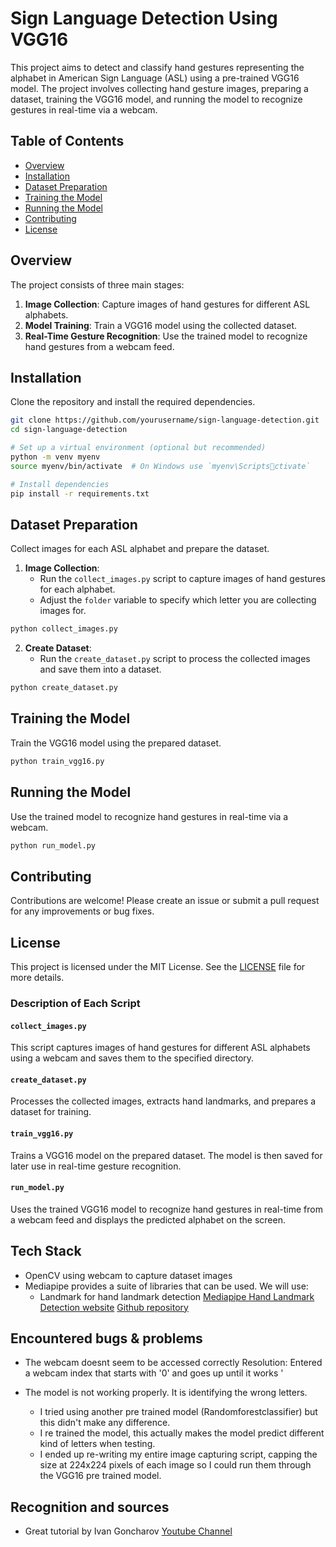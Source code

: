 # Sign Language Detection Using VGG16

This project aims to detect and classify hand gestures representing the alphabet in American Sign Language (ASL) using a pre-trained VGG16 model. The project involves collecting hand gesture images, preparing a dataset, training the VGG16 model, and running the model to recognize gestures in real-time via a webcam.

## Table of Contents

- [Overview](#overview)
- [Installation](#installation)
- [Dataset Preparation](#dataset-preparation)
- [Training the Model](#training-the-model)
- [Running the Model](#running-the-model)
- [Contributing](#contributing)
- [License](#license)

## Overview

The project consists of three main stages:

1. **Image Collection**: Capture images of hand gestures for different ASL alphabets.
2. **Model Training**: Train a VGG16 model using the collected dataset.
3. **Real-Time Gesture Recognition**: Use the trained model to recognize hand gestures from a webcam feed.

## Installation

Clone the repository and install the required dependencies.

```sh
git clone https://github.com/yourusername/sign-language-detection.git
cd sign-language-detection

# Set up a virtual environment (optional but recommended)
python -m venv myenv
source myenv/bin/activate  # On Windows use `myenv\Scriptsctivate`

# Install dependencies
pip install -r requirements.txt
```

## Dataset Preparation

Collect images for each ASL alphabet and prepare the dataset.

1. **Image Collection**:
   - Run the `collect_images.py` script to capture images of hand gestures for each alphabet.
   - Adjust the `folder` variable to specify which letter you are collecting images for.

```sh
python collect_images.py
```

2. **Create Dataset**:
   - Run the `create_dataset.py` script to process the collected images and save them into a dataset.

```sh
python create_dataset.py
```

## Training the Model

Train the VGG16 model using the prepared dataset.

```sh
python train_vgg16.py
```

## Running the Model

Use the trained model to recognize hand gestures in real-time via a webcam.

```sh
python run_model.py
```

## Contributing

Contributions are welcome! Please create an issue or submit a pull request for any improvements or bug fixes.

## License

This project is licensed under the MIT License. See the [LICENSE](LICENSE) file for more details.

### Description of Each Script

#### `collect_images.py`

This script captures images of hand gestures for different ASL alphabets using a webcam and saves them to the specified directory.

#### `create_dataset.py`

Processes the collected images, extracts hand landmarks, and prepares a dataset for training.

#### `train_vgg16.py`

Trains a VGG16 model on the prepared dataset. The model is then saved for later use in real-time gesture recognition.

#### `run_model.py`

Uses the trained VGG16 model to recognize hand gestures in real-time from a webcam feed and displays the predicted alphabet on the screen.

## Tech Stack

- OpenCV using webcam to capture dataset images
- Mediapipe provides a suite of libraries that can be used. We will use:
  - Landmark for hand landmark detection
    [Mediapipe Hand Landmark Detection website](https://ai.google.dev/edge/mediapipe/solutions/vision/hand_landmarker)
    [Github repository](https://github.com/google-ai-edge/mediapipe/blob/master/docs/solutions/hands.md)

## Encountered bugs & problems

- The webcam doesnt seem to be accessed correctly
  Resolution: Entered a webcam index that starts with '0' and goes up until it works
  '

- The model is not working properly. It is identifying the wrong letters.
  - I tried using another pre trained model (Randomforestclassifier) but this didn't make any difference.
  - I re trained the model, this actually makes the model predict different kind of letters when testing.
  - I ended up re-writing my entire image capturing script, capping the size at 224x224 pixels of each image so I could run them through the VGG16 pre trained model.

## Recognition and sources

- Great tutorial by Ivan Goncharov [Youtube Channel](https://www.youtube.com/watch?v=a99p_fAr6e4&list=PL0FM467k5KSyt5o3ro2fyQGt-6zRkHXRv)
